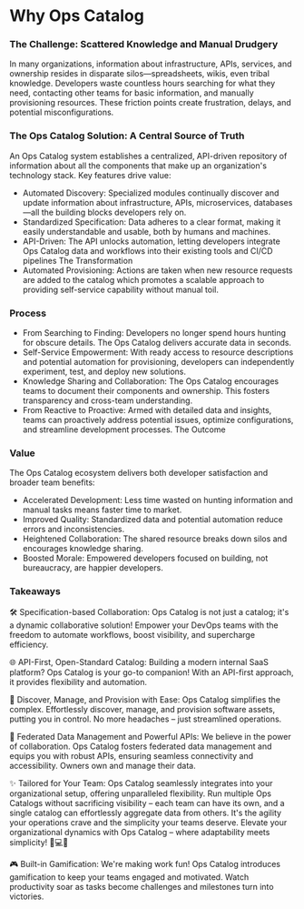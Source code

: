 # Why Ops Catalog

### The Challenge: Scattered Knowledge and Manual Drudgery

In many organizations, information about infrastructure, APIs, services, and ownership resides in disparate silos—spreadsheets, wikis, even tribal knowledge.  Developers waste countless hours searching for what they need, contacting other teams for basic information, and manually provisioning resources. These friction points create frustration, delays, and potential misconfigurations.

### The Ops Catalog Solution: A Central Source of Truth

An Ops Catalog system establishes a centralized, API-driven repository of information about all the components that make up an organization's technology stack. Key features drive value:

- Automated Discovery: Specialized modules continually discover and update information about infrastructure, APIs, microservices, databases—all the building blocks developers rely on.
- Standardized Specification: Data adheres to a clear format, making it easily understandable and usable, both by humans and machines.
- API-Driven: The API unlocks automation, letting developers integrate Ops Catalog data and workflows into their existing tools and CI/CD pipelines
The Transformation
- Automated Provisioning: Actions are taken when new resource requests are added to the catalog which promotes a scalable approach to providing self-service capability without manual toil.

### Process
- From Searching to Finding: Developers no longer spend hours hunting for obscure details. The Ops Catalog delivers accurate data in seconds.
- Self-Service Empowerment: With ready access to resource descriptions and potential automation for provisioning, developers can independently experiment, test, and deploy new solutions.
- Knowledge Sharing and Collaboration: The Ops Catalog encourages teams to document their components and ownership. This fosters transparency and cross-team understanding.
- From Reactive to Proactive: Armed with detailed data and insights, teams can proactively address potential issues, optimize configurations, and streamline development processes.
The Outcome

### Value
The Ops Catalog ecosystem delivers both developer satisfaction and broader team benefits:

- Accelerated Development: Less time wasted on hunting information and manual tasks means faster time to market.
- Improved Quality: Standardized data and potential automation reduce errors and inconsistencies.
- Heightened Collaboration: The shared resource breaks down silos and encourages knowledge sharing.
- Boosted Morale: Empowered developers focused on building, not bureaucracy, are happier developers.

### Takeaways
🛠 <span class="highlight">Specification-based Collaboration:</span> Ops Catalog is not just a catalog; it's a dynamic collaborative solution! Empower your DevOps teams with the freedom to automate workflows, boost visibility, and supercharge efficiency.

🌐 <span class="highlight">API-First, Open-Standard Catalog:</span> Building a modern internal SaaS platform? Ops Catalog is your go-to companion! With an API-first approach, it provides  flexibility and automation.

🚀 <span class="highlight">Discover, Manage, and Provision with Ease:</span> Ops Catalog simplifies the complex. Effortlessly discover, manage, and provision software assets, putting you in control. No more headaches – just streamlined operations.

🤝 <span class="highlight">Federated Data Management and Powerful APIs:</span> We believe in the power of collaboration. Ops Catalog fosters federated data management and equips you with robust APIs, ensuring seamless connectivity and accessibility. Owners own and manage their data.

✨ <span class="highlight">Tailored for Your Team:</span> Ops Catalog seamlessly integrates into your organizational setup, offering unparalleled flexibility. Run multiple Ops Catalogs without sacrificing visibility – each team can have its own, and a single catalog can effortlessly aggregate data from others. It's the agility your operations crave and the simplicity your teams deserve. Elevate your organizational dynamics with Ops Catalog – where adaptability meets simplicity! 🚀💻✨

🎮 <span class="highlight">Built-in Gamification:</span> We're making work fun! Ops Catalog introduces gamification to keep your teams engaged and motivated. Watch productivity soar as tasks become challenges and milestones turn into victories.


